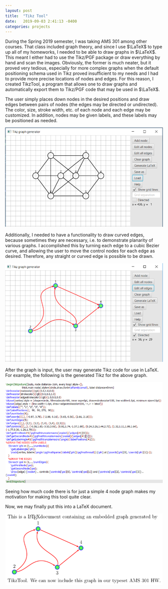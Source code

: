 ```yaml
---
layout: post
title:  "Tikz Tool"
date:   2019-09-03 2:41:13 -0400
categories: projects
---
```


<p align="left" style="margin-left: 15%; margin-right: 15%">

During the Spring 2019 semester, I was taking AMS 301 among other courses. That class included graph theory, and since I use $\LaTeX$ to type up all of my homeworks, I needed to be able to draw 
graphs in $\LaTeX$. This meant I either had to use the Tikz/PGF package or draw everything by hand and scan the images. Obviously, the former is much neater, but it proved very tedious, especially for 
more complex graphs when the default positioning schema used in Tikz proved insufficient to my needs and I had to provide more precise 
locations of nodes and edges. For this reason, I created TikzTool, a program that allows one to draw graphs and automatically export them to Tikz/PGF code that may be used in $\LaTeX$. 

The user simply places down nodes in the desired positions and draw edges between pairs of nodes (the edges may be directed or undirected). The color, size, stroke width, etc. of each node and each edge 
may be customized. In addition, nodes may be given labels, and these labels may be positioned as needed. 

</p>

<img src="/assets/images/tikz1.PNG" />

<p align="left" style="margin-left: 15%; margin-right: 15%">

Additionally, I needed to have a functionality to draw curved edges, because sometimes they are necessary, i.e. to demonstrate planarity of various graphs. I accomplished this by turning each edge to a 
cubic Bezier curve, and allowing the user to move the control nodes for each edge as desired. Therefore, any straight or curved edge is possible to be drawn.

</p>

<img src="/assets/images/tikz2.PNG" />

<p align="left" style="margin-left: 15%; margin-right: 15%">


After the graph is input, the user may generate Tikz code for use in LaTeX. For example, the following is the generated Tikz 
for the above graph. 

</p>
 
<!-- {%highlight plaintext %}
{% raw %}
\begin{tikzpicture}[auto, node distance=3cm, every loop/.style={},
                    thick,main node/.style={circle,draw,font=\sffamily\small}, label distance=0mm] 
\definecolor{nodecolor}{rgb}{0.0,1.0,0.0} 
\definecolor{strokecolor}{rgb}{0.0,0.0,1.0} 
\definecolor{edgestrokecolor}{rgb}{1.0,0.0,0.0} 
\tikzset{vertex/.style = {shape=circle, fill=nodecolor!69, inner sep=0pt, draw=strokecolor!100, line width=1.0pt, minimum size=10pt}}
\tikzset{edge/.style = {line width=1.0pt, draw=edgestrokecolor!100, ->,> = latex'}}
\def\labels{{"", "1", "2", "3", "4"}};
\def\labelPositions{{,  90,  90, 270,  90}};
\def\numNodes{4};
\def\coords{{{,}, {-0.97, 3.79}, {-2.98, 0.16}, {0.65, 0.56}, {2.66, 2.18}}};
\def\numEdges{5};
\def\edges{{{,}, {2,1}, {3,1}, {1,4}, {3,4}, {2,3}}};
\def\controls{{{,,,}, {-0.58,1.85,-3.53,3.06}, {0.92,1.74,-1.37,1.89}, {0.24,3.26,1.44,2.73}, {1.32,1.11,1.99,1.64}, 
{-1.77,0.30,-1.26,1.79}}};
\def\getFirstNode#1{\pgfmathtruncatemacro{\nodeA}{\edges[#1][0]}};
\def\getSecondNode#1{\pgfmathtruncatemacro{\nodeB}{\edges[#1][1]}};
\def\getLabelAngle#1{\pgfmathtruncatemacro{\angle}{\labelPositions[#1]}};
   %DRAW THE NODES WITH LABELS
   \foreach \phi in {1,...,\numNodes}{
      \getLabelAngle{\phi};
      \node[vertex, label={\angle:\pgfmathparse{\labels[\phi]}\pgfmathresult}] (\phi) at (\coords[\phi][0], \coords[\phi][1]) {};
   }
   %DRAW THE EDGES
   \foreach \psi in {1,...,\numEdges}{
      \getFirstNode{\psi};
      \getSecondNode{\psi};
      \draw[edge] (\nodeA) .. controls (\controls[\psi][0], \controls[\psi][1]) and (\controls[\psi][2], \controls[\psi][3]) .. 
(\nodeB);
   }
\end{tikzpicture}
{% endraw %}
{% endhighlight %} -->

<img src="/assets/images/tikzCode.PNG" />

<p align="left" style="margin-left: 15%; margin-right: 15%">

Seeing how much code there is for just a simple 4 node graph makes my motivation for making this tool quite clear. 

Now, we may finally put this into a LaTeX document.


</p>

<img src="/assets/images/tikz3.PNG" />


